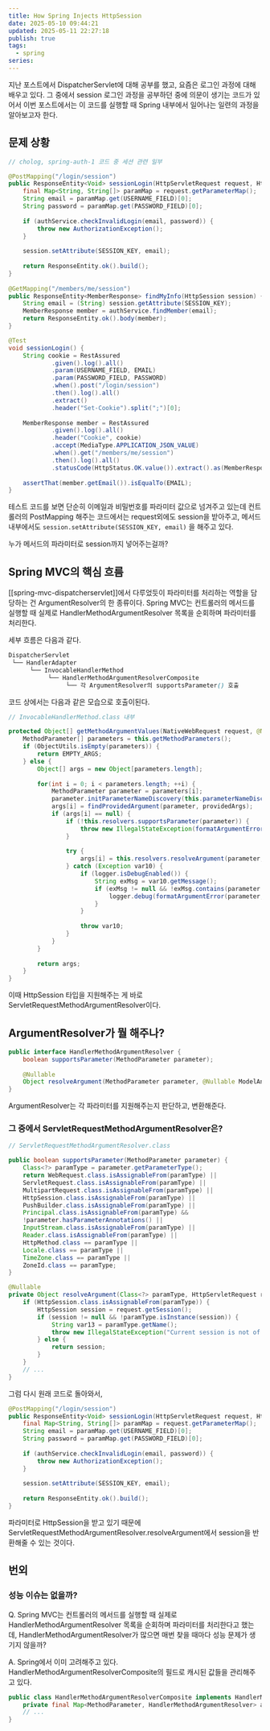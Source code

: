 ```yaml
---
title: How Spring Injects HttpSession
date: 2025-05-10 09:44:21
updated: 2025-05-11 22:27:18
publish: true
tags:
  - spring
series: 
---
```

지난 포스트에서 DispatcherServlet에 대해 공부를 했고, 요즘은 로그인 과정에 대해 배우고 있다. 그 중에서 session 로그인 과정을 공부하던 중에 의문이 생기는 코드가 있어서 이번 포스트에서는 이 코드를 실행할 때 Spring 내부에서 일어나는 일련의 과정을 알아보고자 한다.

## 문제 상황
```java
// cholog, spring-auth-1 코드 중 세션 관련 일부

@PostMapping("/login/session")  
public ResponseEntity<Void> sessionLogin(HttpServletRequest request, HttpSession session) {  
    final Map<String, String[]> paramMap = request.getParameterMap();  
    String email = paramMap.get(USERNAME_FIELD)[0];  
    String password = paramMap.get(PASSWORD_FIELD)[0];  
  
    if (authService.checkInvalidLogin(email, password)) {  
        throw new AuthorizationException();  
    }  
  
    session.setAttribute(SESSION_KEY, email);  
  
    return ResponseEntity.ok().build();  
}  
  
@GetMapping("/members/me/session")  
public ResponseEntity<MemberResponse> findMyInfo(HttpSession session) {  
    String email = (String) session.getAttribute(SESSION_KEY);  
    MemberResponse member = authService.findMember(email);  
    return ResponseEntity.ok().body(member);  
}
```
```java
@Test  
void sessionLogin() {  
    String cookie = RestAssured  
            .given().log().all()  
            .param(USERNAME_FIELD, EMAIL)  
            .param(PASSWORD_FIELD, PASSWORD)  
            .when().post("/login/session")  
            .then().log().all()  
            .extract()  
            .header("Set-Cookie").split(";")[0];  
  
    MemberResponse member = RestAssured  
            .given().log().all()  
            .header("Cookie", cookie)  
            .accept(MediaType.APPLICATION_JSON_VALUE)  
            .when().get("/members/me/session")  
            .then().log().all()  
            .statusCode(HttpStatus.OK.value()).extract().as(MemberResponse.class);  
  
    assertThat(member.getEmail()).isEqualTo(EMAIL);  
}
```
테스트 코드를 보면 단순히 이메일과 비밀번호를 파라미터 값으로 넘겨주고 있는데 컨트롤러의 PostMapping 해주는 코드에서는 request외에도 session을 받아주고, 메서드 내부에서도 `session.setAttribute(SESSION_KEY, email)` 을 해주고 있다. 

누가 메서드의 파라미터로 session까지 넣어주는걸까?

## Spring MVC의 핵심 흐름
[[spring-mvc-dispatcherservlet]]에서 다루었듯이 파라미터를 처리하는 역할을 담당하는 건 ArgumentResolver의 한 종류이다. Spring MVC는 컨트롤러의 메서드를 실행할 때 실제로 HandlerMethodArgumentResolver 목록을 순회하며 파라미터를 처리한다.

세부 흐름은 다음과 같다.
```scss
DispatcherServlet
 └── HandlerAdapter
      └── InvocableHandlerMethod
           └── HandlerMethodArgumentResolverComposite
                └── 각 ArgumentResolver의 supportsParameter() 호출

```

코드 상에서는 다음과 같은 모습으로 호출이된다.
```java
// InvocableHandlerMethod.class 내부

protected Object[] getMethodArgumentValues(NativeWebRequest request, @Nullable ModelAndViewContainer mavContainer, Object... providedArgs) throws Exception {  
    MethodParameter[] parameters = this.getMethodParameters();  
    if (ObjectUtils.isEmpty(parameters)) {  
        return EMPTY_ARGS;  
    } else {  
        Object[] args = new Object[parameters.length];  
  
        for(int i = 0; i < parameters.length; ++i) {  
            MethodParameter parameter = parameters[i];  
            parameter.initParameterNameDiscovery(this.parameterNameDiscoverer);  
            args[i] = findProvidedArgument(parameter, providedArgs);  
            if (args[i] == null) {  
                if (!this.resolvers.supportsParameter(parameter)) {  
                    throw new IllegalStateException(formatArgumentError(parameter, "No suitable resolver"));  
                }  
  
                try {  
                    args[i] = this.resolvers.resolveArgument(parameter, mavContainer, request, this.dataBinderFactory);  
                } catch (Exception var10) {  
                    if (logger.isDebugEnabled()) {  
                        String exMsg = var10.getMessage();  
                        if (exMsg != null && !exMsg.contains(parameter.getExecutable().toGenericString())) {  
                            logger.debug(formatArgumentError(parameter, exMsg));  
                        }  
                    }  
  
                    throw var10;  
                }  
            }  
        }  
  
        return args;  
    }  
}
```
이때 HttpSession 타입을 지원해주는 게 바로 ServletRequestMethodArgumentResolver이다.

## ArgumentResolver가 뭘 해주나?
```java
public interface HandlerMethodArgumentResolver {  
    boolean supportsParameter(MethodParameter parameter);  
  
    @Nullable  
    Object resolveArgument(MethodParameter parameter, @Nullable ModelAndViewContainer mavContainer, NativeWebRequest webRequest, @Nullable WebDataBinderFactory binderFactory) throws Exception;  
}
```

ArgumentResolver는 각 파라미터를 지원해주는지 판단하고, 변환해준다.

### 그 중에서 ServletRequestMethodArgumentResolver은?
```java
// ServletRequestMethodArgumentResolver.class

public boolean supportsParameter(MethodParameter parameter) {  
    Class<?> paramType = parameter.getParameterType();  
    return WebRequest.class.isAssignableFrom(paramType) ||
    ServletRequest.class.isAssignableFrom(paramType) ||   
    MultipartRequest.class.isAssignableFrom(paramType) ||
    HttpSession.class.isAssignableFrom(paramType) ||
    PushBuilder.class.isAssignableFrom(paramType) ||
    Principal.class.isAssignableFrom(paramType) &&
    !parameter.hasParameterAnnotations() ||
    InputStream.class.isAssignableFrom(paramType) ||
    Reader.class.isAssignableFrom(paramType) || 
    HttpMethod.class == paramType || 
    Locale.class == paramType || 
    TimeZone.class == paramType || 
    ZoneId.class == paramType;  
}

@Nullable  
private Object resolveArgument(Class<?> paramType, HttpServletRequest request) throws IOException {  
    if (HttpSession.class.isAssignableFrom(paramType)) {  
        HttpSession session = request.getSession();  
        if (session != null && !paramType.isInstance(session)) {  
            String var13 = paramType.getName();  
            throw new IllegalStateException("Current session is not of type [" + var13 + "]: " + session);  
        } else {  
            return session;  
        }
	}
	// ...
}
```

그럼 다시 원래 코드로 돌아와서,
```java
@PostMapping("/login/session")  
public ResponseEntity<Void> sessionLogin(HttpServletRequest request, HttpSession session) {  
    final Map<String, String[]> paramMap = request.getParameterMap();  
    String email = paramMap.get(USERNAME_FIELD)[0];  
    String password = paramMap.get(PASSWORD_FIELD)[0];  
  
    if (authService.checkInvalidLogin(email, password)) {  
        throw new AuthorizationException();  
    }  
  
    session.setAttribute(SESSION_KEY, email);  
  
    return ResponseEntity.ok().build();  
}  
```
파라미터로 HttpSession을 받고 있기 때문에 ServletRequestMethodArgumentResolver.resolveArgument에서 session을 반환해줄 수 있는 것이다.

## 번외
### 성능 이슈는 없을까?
Q. Spring MVC는 컨트롤러의 메서드를 실행할 때 실제로 HandlerMethodArgumentResolver 목록을 순회하며 파라미터를 처리한다고 했는데, HandlerMethodArgumentResolver가 많으면 매번 찾을 때마다 성능 문제가 생기지 않을까?

A. Spring에서 이미 고려해주고 있다.
HandlerMethodArgumentResolverComposite의 필드로 캐시된 값들을 관리해주고 있다.

```java
public class HandlerMethodArgumentResolverComposite implements HandlerMethodArgumentResolver {
	private final Map<MethodParameter, HandlerMethodArgumentResolver> argumentResolverCache;
	// ...
}
```
